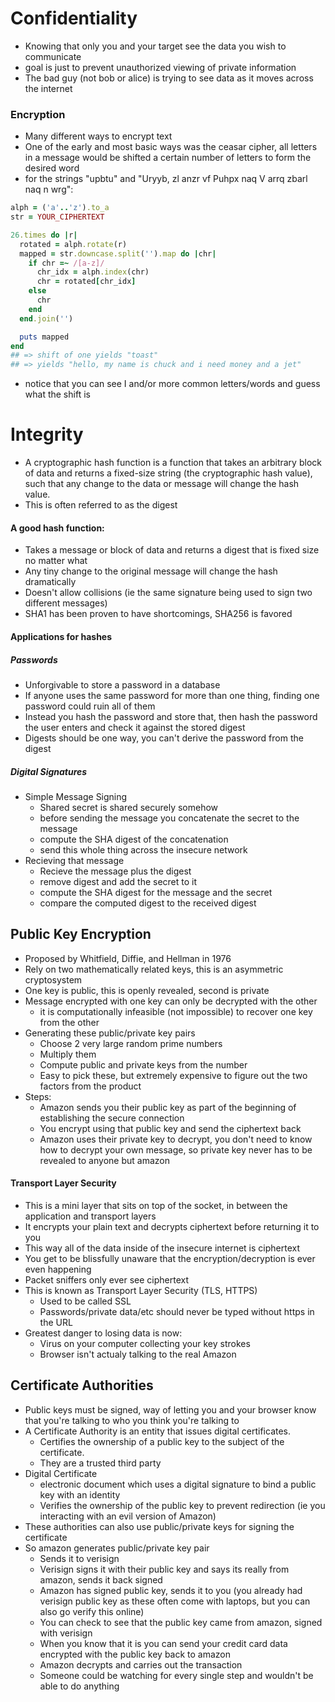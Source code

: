 # Confidentiality
- Knowing that only you and your target see the data you wish to communicate
- goal is just to prevent unauthorized viewing of private information
- The bad guy (not bob or alice) is trying to see data as it moves across the internet

### Encryption
- Many different ways to encrypt text
- One of the early and most basic ways was the ceasar cipher, all letters in a message would be shifted a certain number of letters to form the desired word
- for the strings "upbtu" and "Uryyb, zl anzr vf Puhpx naq V arrq zbarl naq n wrg":
```rb
alph = ('a'..'z').to_a
str = YOUR_CIPHERTEXT

26.times do |r|
  rotated = alph.rotate(r)
  mapped = str.downcase.split('').map do |chr| 
    if chr =~ /[a-z]/
      chr_idx = alph.index(chr)
      chr = rotated[chr_idx]
    else
      chr
    end
  end.join('')

  puts mapped
end
## => shift of one yields "toast"
## => yields "hello, my name is chuck and i need money and a jet"
```
- notice that you can see I and/or more common letters/words and guess what the shift is

# Integrity
- A cryptographic hash function is a function that takes an arbitrary block of data and returns a fixed-size string (the cryptographic hash value), such that any change to the data or message will change the hash value.
- This is often referred to as the digest

#### A good hash function:
- Takes a message or block of data and returns a digest that is fixed size no matter what
- Any tiny change to the original message will change the hash dramatically
- Doesn't allow collisions (ie the same signature being used to sign two different messages)
- SHA1 has been proven to have shortcomings, SHA256 is favored

#### Applications for hashes
##### Passwords
  - Unforgivable to store a password in a database
  - If anyone uses the same password for more than one thing, finding one password could ruin all of them
  - Instead you hash the password and store that, then hash the password the user enters and check it against the stored digest
  - Digests should be one way, you can't derive the password from the digest

##### Digital Signatures
  - Simple Message Signing
    - Shared secret is shared securely somehow
    - before sending the message you concatenate the secret to the message
    - compute the SHA digest of the concatenation
    - send this whole thing across the insecure network
  - Recieving that message
    - Recieve the message plus the digest
    - remove digest and add the secret to it
    - compute the SHA digest for the message and the secret
    - compare the computed digest to the received digest

## Public Key Encryption
- Proposed by Whitfield, Diffie, and Hellman in 1976
- Rely on two mathematically related keys, this is an asymmetric cryptosystem 
- One key is public, this is openly revealed, second is private
- Message encrypted with one key can only be decrypted with the other
  - it is computationally infeasible (not impossible) to recover one key from the other
- Generating these public/private key pairs
  - Choose 2 very large random prime numbers
  - Multiply them
  - Compute public and private keys from the number
  - Easy to pick these, but extremely expensive to figure out the two factors from the product
- Steps:
  - Amazon sends you their public key as part of the beginning of establishing the secure connection
  - You encrypt using that public key and send the ciphertext back
  - Amazon uses their private key to decrypt, you don't need to know how to decrypt your own message, so private key never has to be revealed to anyone but amazon

#### Transport Layer Security
- This is a mini layer that sits on top of the socket, in between the application and transport layers
- It encrypts your plain text and decrypts ciphertext before returning it to you
- This way all of the data inside of the insecure internet is ciphertext
- You get to be blissfully unaware that the encryption/decryption is ever even happening
- Packet sniffers only ever see ciphertext
- This is known as Transport Layer Security (TLS, HTTPS)
  - Used to be called SSL
  - Passwords/private data/etc should never be typed without https in the URL
- Greatest danger to losing data is now:
  - Virus on your computer collecting your key strokes
  - Browser isn't actualy talking to the real Amazon

## Certificate Authorities
- Public keys must be signed, way of letting you and your browser know that you're talking to who you think you're talking to 
- A Certificate Authority is an entity that issues digital certificates.
  - Certifies the ownership of a public key to the subject of the certificate.
  - They are a trusted third party
- Digital Certificate
  - electronic document which uses a digital signature to bind a public key with an identity
  - Verifies the ownership of the public key to prevent redirection (ie you interacting with an evil version of Amazon)
- These authorities can also use public/private keys for signing the certificate
- So amazon generates public/private key pair
  - Sends it to verisign
  - Verisign signs it with their public key and says its really from amazon, sends it back signed
  - Amazon has signed public key, sends it to you (you already had verisign public key as these often come with laptops, but you can also go verify this online)
  - You can check to see that the public key came from amazon, signed with verisign
  - When you know that it is you can send your credit card data encrypted with the public key back to amazon
  - Amazon decrypts and carries out the transaction
  - Someone could be watching for every single step and wouldn't be able to do anything
  
